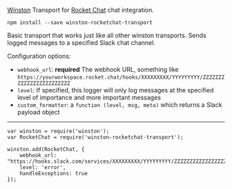 [Winston](https://github.com/gleidsonf/winston-rocket-chat) Transport for
[Rocket Chat](https://rocket.chat/) chat integration.

    npm install --save winston-rocketchat-transport

Basic transport that works just like all other winston transports. Sends logged
messages to a specified Slack chat channel.

Configuration options:

 * `webhook_url`: **required** The webhook URL, something like
   `https://yourworkspace.rocket.chat/hooks/XXXXXXXXX/YYYYYYYYY/ZZZZZZZZZZZZZZZZZZZZZZZZ`
 * `level`: If specified, this logger will only log messages at the specified
   level of importance and more important messages
 * `custom_formatter`: a `function (level, msg, meta)` which returns a Slack
   payload object

---

    var winston = require('winston');
    var RocketChat = require('winston-rocketchat-transport');

    winston.add(RocketChat, {
        webhook_url: "https://hooks.slack.com/services/XXXXXXXXX/YYYYYYYYY/ZZZZZZZZZZZZZZZZZZZZZZZZ",
        level: 'error',
        handleExceptions: true
    });
